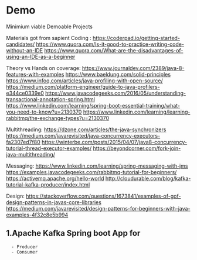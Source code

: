 # Demo
Minimium viable Demoable Projects

Materials got from sapient
Coding :
https://coderpad.io/getting-started-candidates/
https://www.quora.com/Is-it-good-to-practice-writing-code-without-an-IDE
https://www.quora.com/What-are-the-disadvantages-of-using-an-IDE-as-a-beginner

Theory vs Hands on coverage:
https://www.journaldev.com/2389/java-8-features-with-examples
https://www.baeldung.com/solid-principles
https://www.infoq.com/articles/java-profiling-with-open-source/
https://medium.com/platform-engineer/guide-to-java-profilers-e344ce0339e0
https://www.javacodegeeks.com/2016/05/understanding-transactional-annotation-spring.html
https://www.linkedin.com/learning/spring-boot-essential-training/what-you-need-to-know?u=2130370
https://www.linkedin.com/learning/learning-rabbitmq/the-exchange-types?u=2130370

Multithreading:
https://dzone.com/articles/the-java-synchronizers
https://medium.com/javarevisited/java-concurrency-executors-fa2307ed7f80
https://winterbe.com/posts/2015/04/07/java8-concurrency-tutorial-thread-executor-examples/
https://beyondcorner.com/fork-join-java-multithreading/

Messaging:
https://www.linkedin.com/learning/spring-messaging-with-jms
https://examples.javacodegeeks.com/rabbitmq-tutorial-for-beginners/
https://activemq.apache.org/hello-world
http://cloudurable.com/blog/kafka-tutorial-kafka-producer/index.html

Design:
https://stackoverflow.com/questions/1673841/examples-of-gof-design-patterns-in-javas-core-libraries
https://medium.com/javarevisited/design-patterns-for-beginners-with-java-examples-4f32c8e5b994

## 1.Apache Kafka Spring boot App for
      - Producer
      - Consumer
